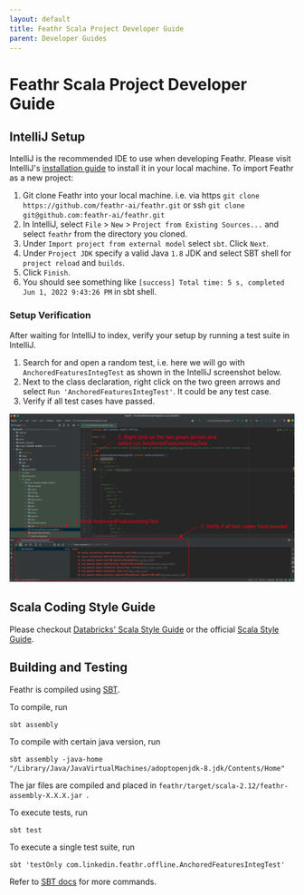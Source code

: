 ```yaml
---
layout: default
title: Feathr Scala Project Developer Guide
parent: Developer Guides
---
```


# Feathr Scala Project Developer Guide

## IntelliJ Setup

IntelliJ is the recommended IDE to use when developing Feathr. Please visit IntelliJ's
[installation guide](https://www.jetbrains.com/help/idea/installation-guide.html) to install it
in your local machine. To import Feathr as a new project:
1. Git clone Feathr into your local machine. i.e. via https `git clone https://github.com/feathr-ai/feathr.git` or ssh `git clone git@github.com:feathr-ai/feathr.git`
2. In IntelliJ, select `File` > `New` > `Project from Existing Sources...` and select `feathr` from the directory you cloned.
3. Under `Import project from external model` select `sbt`. Click `Next`.
4. Under `Project JDK` specify a valid Java `1.8` JDK and select SBT shell for `project reload` and `builds`.
5. Click `Finish`.
6. You should see something like `[success] Total time: 5 s, completed Jun 1, 2022 9:43:26 PM` in sbt shell.

### Setup Verification

After waiting for IntelliJ to index, verify your setup by running a test suite in IntelliJ.

1. Search for and open a random test, i.e. here we will go with `AnchoredFeaturesIntegTest` as shown in the IntelliJ screenshot below.
2. Next to the class declaration, right click on the two green arrows and select `Run 'AnchoredFeaturesIntegTest'`. It could be any test case.
3. Verify if all test cases have passed.

![intelliJ-setup](./images/intellij-setup.png)

## Scala Coding Style Guide

Please checkout [Databricks' Scala Style Guide](https://github.com/databricks/scala-style-guide) or the official [Scala Style Guide](https://docs.scala-lang.org/style/?fbclid=IwAR18Pl_IZmWJUrlNlyzJmwNAniaWe_S3maTgF-dQCbY6jqLufsIJKI-syf8).

## Building and Testing

Feathr is compiled using [SBT](https://www.scala-sbt.org/1.x/docs/Command-Line-Reference.html).

To compile, run
```
sbt assembly
```

To compile with certain java version, run
```
sbt assembly -java-home "/Library/Java/JavaVirtualMachines/adoptopenjdk-8.jdk/Contents/Home"
```

The jar files are compiled and placed in `feathr/target/scala-2.12/feathr-assembly-X.X.X.jar `.

To execute tests, run
```
sbt test
```

To execute a single test suite, run
```
sbt 'testOnly com.linkedin.feathr.offline.AnchoredFeaturesIntegTest'
```

Refer to [SBT docs](https://www.scala-sbt.org/1.x/docs/Command-Line-Reference.html) for more commands.
